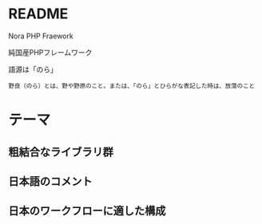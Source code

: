  README 
========
Nora PHP Fraework

純国産PHPフレームワーク

語源は「のら」

    野良（のら）とは、野や野原のこと。または、「のら」とひらがな表記した時は、放蕩のこと

 テーマ
========

粗結合なライブラリ群
---

日本語のコメント
---

日本のワークフローに適した構成
---
